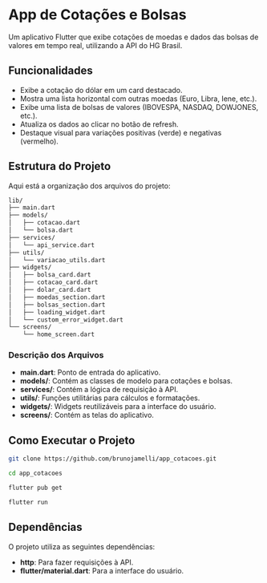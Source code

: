 # App de Cotações e Bolsas
Um aplicativo Flutter que exibe cotações de moedas e dados das bolsas de valores em tempo real, utilizando a API do HG Brasil.

## Funcionalidades

- Exibe a cotação do dólar em um card destacado.
- Mostra uma lista horizontal com outras moedas (Euro, Libra, Iene, etc.).
- Exibe uma lista de bolsas de valores (IBOVESPA, NASDAQ, DOWJONES, etc.).
- Atualiza os dados ao clicar no botão de refresh.
- Destaque visual para variações positivas (verde) e negativas (vermelho).

## Estrutura do Projeto

Aqui está a organização dos arquivos do projeto:

```markdown
lib/
├── main.dart
├── models/
│   ├── cotacao.dart
│   └── bolsa.dart
├── services/
│   └── api_service.dart
├── utils/
│   └── variacao_utils.dart
├── widgets/
│   ├── bolsa_card.dart
│   ├── cotacao_card.dart
│   ├── dolar_card.dart
│   ├── moedas_section.dart
│   ├── bolsas_section.dart
│   ├── loading_widget.dart
│   └── custom_error_widget.dart
└── screens/
    └── home_screen.dart
```

### Descrição dos Arquivos
-  **main.dart**: Ponto de entrada do aplicativo.
- **models/**: Contém as classes de modelo para cotações e bolsas.
- **services/**: Contém a lógica de requisição à API.
- **utils/**: Funções utilitárias para cálculos e formatações.
- **widgets/**: Widgets reutilizáveis para a interface do usuário.
- **screens/**: Contém as telas do aplicativo.

## Como Executar o Projeto
```bash 
git clone https://github.com/brunojamelli/app_cotacoes.git
```

```bash
cd app_cotacoes
```

```bash
flutter pub get
```

```bash
flutter run
```

## Dependências
O projeto utiliza as seguintes dependências:

- **http**: Para fazer requisições à API.
- **flutter/material.dart**: Para a interface do usuário.